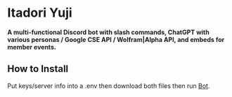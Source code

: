 # Itadori Yuji

**A multi-functional Discord bot with slash commands, ChatGPT with various personas / Google CSE API / Wolfram|Alpha API, and embeds for member events.**

## How to Install
Put keys/server info into a .env then download both files then run [Bot](/bot.py).
